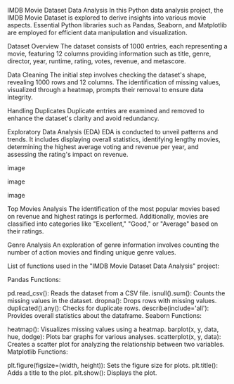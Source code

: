 IMDB Movie Dataset Data Analysis
In this Python data analysis project, the IMDB Movie Dataset is explored to derive insights into various movie aspects. Essential Python libraries such as Pandas, Seaborn, and Matplotlib are employed for efficient data manipulation and visualization.

Dataset Overview
The dataset consists of 1000 entries, each representing a movie, featuring 12 columns providing information such as title, genre, director, year, runtime, rating, votes, revenue, and metascore.

Data Cleaning
The initial step involves checking the dataset's shape, revealing 1000 rows and 12 columns. The identification of missing values, visualized through a heatmap, prompts their removal to ensure data integrity.

Handling Duplicates
Duplicate entries are examined and removed to enhance the dataset's clarity and avoid redundancy.

Exploratory Data Analysis (EDA)
EDA is conducted to unveil patterns and trends. It includes displaying overall statistics, identifying lengthy movies, determining the highest average voting and revenue per year, and assessing the rating's impact on revenue.

image

image

image

Top Movies Analysis
The identification of the most popular movies based on revenue and highest ratings is performed. Additionally, movies are classified into categories like "Excellent," "Good," or "Average" based on their ratings.

Genre Analysis
An exploration of genre information involves counting the number of action movies and finding unique genre values.

List of functions used in the "IMDB Movie Dataset Data Analysis" project:

Pandas Functions:

pd.read_csv(): Reads the dataset from a CSV file.
isnull().sum(): Counts the missing values in the dataset.
dropna(): Drops rows with missing values.
duplicated().any(): Checks for duplicate rows.
describe(include='all'): Provides overall statistics about the dataframe.
Seaborn Functions:

heatmap(): Visualizes missing values using a heatmap.
barplot(x, y, data, hue, dodge): Plots bar graphs for various analyses.
scatterplot(x, y, data): Creates a scatter plot for analyzing the relationship between two variables.
Matplotlib Functions:

plt.figure(figsize=(width, height)): Sets the figure size for plots.
plt.title(): Adds a title to the plot.
plt.show(): Displays the plot.
